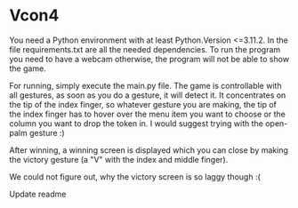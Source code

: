# Vcon4

You need a Python environment with at least Python.Version <=3.11.2.
In the file requirements.txt are all the needed dependencies. To run the program you need to have a webcam otherwise, the program will not be able to show the game.

For running, simply execute the main.py file. The game is controllable with all gestures, as soon as you do a gesture, it will detect it. It concentrates on the tip of the index finger, so whatever gesture you are making, the tip of the index finger has to hover over the menu item you want to choose or the column you want to drop the token in. I would suggest trying with the open-palm gesture :)

After winning, a winning screen is displayed which you can close by making the victory gesture (a "V" with the index and middle finger).

We could not figure out, why the victory screen is so laggy though :(

Update readme
